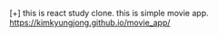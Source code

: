 [+] this is react study clone. this is simple movie app. \
    https://kimkyungjong.github.io/movie_app/
